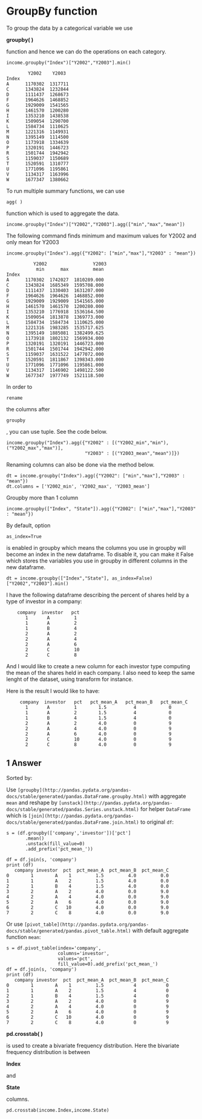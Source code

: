 # GroupBy function

To group the data by a categorical variable we use

**groupby( )**

function and hence we can do the operations on each category.

```
income.groupby("Index")["Y2002","Y2003"].min()

```

```
        Y2002    Y2003
Index
A      1170302  1317711
C      1343824  1232844
D      1111437  1268673
F      1964626  1468852
G      1929009  1541565
H      1461570  1200280
I      1353210  1438538
K      1509054  1290700
L      1584734  1110625
M      1221316  1149931
N      1395149  1114500
O      1173918  1334639
P      1320191  1446723
R      1501744  1942942
S      1159037  1150689
T      1520591  1310777
U      1771096  1195861
V      1134317  1163996
W      1677347  1380662

```

To run multiple summary functions, we can use

```
agg( )
```

function which is used to aggregate the data.

```
income.groupby("Index")["Y2002","Y2003"].agg(["min","max","mean"])

```

The following command finds minimum and maximum values for Y2002 and only mean for Y2003

```
income.groupby("Index").agg({"Y2002": ["min","max"],"Y2003" : "mean"})
```

```
          Y2002                 Y2003
           min      max         mean
Index
A      1170302  1742027  1810289.000
C      1343824  1685349  1595708.000
D      1111437  1330403  1631207.000
F      1964626  1964626  1468852.000
G      1929009  1929009  1541565.000
H      1461570  1461570  1200280.000
I      1353210  1776918  1536164.500
K      1509054  1813878  1369773.000
L      1584734  1584734  1110625.000
M      1221316  1983285  1535717.625
N      1395149  1885081  1382499.625
O      1173918  1802132  1569934.000
P      1320191  1320191  1446723.000
R      1501744  1501744  1942942.000
S      1159037  1631522  1477072.000
T      1520591  1811867  1398343.000
U      1771096  1771096  1195861.000
V      1134317  1146902  1498122.500
W      1677347  1977749  1521118.500

```

In order to

```
rename
```

the columns after

```
groupby
```

, you can use tuple. See the code below.

```
income.groupby("Index").agg({"Y2002" : [("Y2002_min","min"),("Y2002_max","max")],
                             "Y2003" : [("Y2003_mean","mean")]})

```

Renaming columns can also be done via the method below.

```
dt = income.groupby("Index").agg({"Y2002": ["min","max"],"Y2003" : "mean"})
dt.columns = ['Y2002_min', 'Y2002_max', 'Y2003_mean']

```

Groupby more than 1 column

```
income.groupby(["Index", "State"]).agg({"Y2002": ["min","max"],"Y2003" : "mean"})

```

By default, option

```
as_index=True
```

is enabled in groupby which means the columns you use in groupby will become an index in the 
new dataframe. To disable it, you can make it False which stores the variables you use in groupby in different columns in the new dataframe.

```
dt = income.groupby(["Index","State"], as_index=False)["Y2002","Y2003"].min()
```

I have the following dataframe describing the percent of shares held by a type of investor in a company:

```
    company  investor   pct
       1       A         1
       1       A         2
       1       B         4
       2       A         2
       2       A         4
       2       A         6
       2       C         10
       2       C         8

```

And I would like to create a new column for each investor type computing the mean of the shares held in each company. I also need to keep the same lenght of the dataset, using transform for instance.

Here is the result I would like to have:

```
     company  investor   pct   pct_mean_A   pct_mean_B   pct_mean_C
       1       A         1        1.5          4            0
       1       A         2        1.5          4            0
       1       B         4        1.5          4            0
       2       A         2        4.0          0            9
       2       A         4        4.0          0            9
       2       A         6        4.0          0            9
       2       C         10       4.0          0            9
       2       C         8        4.0          0            9

```

## 1 Answer

Sorted by:

Use `[groupby](http://pandas.pydata.org/pandas-docs/stable/generated/pandas.DataFrame.groupby.html)` with aggregate `mean` and reshape by `[unstack](http://pandas.pydata.org/pandas-docs/stable/generated/pandas.Series.unstack.html)` for helper `DataFrame` which is `[join](http://pandas.pydata.org/pandas-docs/stable/generated/pandas.DataFrame.join.html)` to original `df`:

```
s = (df.groupby(['company','investor'])['pct']
       .mean()
       .unstack(fill_value=0)
       .add_prefix('pct_mean_'))

df = df.join(s, 'company')
print (df)
   company investor  pct  pct_mean_A  pct_mean_B  pct_mean_C
0        1        A    1         1.5         4.0         0.0
1        1        A    2         1.5         4.0         0.0
2        1        B    4         1.5         4.0         0.0
3        2        A    2         4.0         0.0         9.0
4        2        A    4         4.0         0.0         9.0
5        2        A    6         4.0         0.0         9.0
6        2        C   10         4.0         0.0         9.0
7        2        C    8         4.0         0.0         9.0

```

Or use `[pivot_table](http://pandas.pydata.org/pandas-docs/stable/generated/pandas.pivot_table.html)` with default aggregate function `mean`:

```
s = df.pivot_table(index='company',
                   columns='investor',
                   values='pct',
                   fill_value=0).add_prefix('pct_mean_')
df = df.join(s, 'company')
print (df)
   company investor  pct  pct_mean_A  pct_mean_B  pct_mean_C
0        1        A    1         1.5           4           0
1        1        A    2         1.5           4           0
2        1        B    4         1.5           4           0
3        2        A    2         4.0           0           9
4        2        A    4         4.0           0           9
5        2        A    6         4.0           0           9
6        2        C   10         4.0           0           9
7        2        C    8         4.0           0           9

```

**pd.crosstab( )**

is used to create a bivariate frequency distribution. Here the bivariate frequency distribution is between

**Index**

and

**State**

columns.

```
pd.crosstab(income.Index,income.State)
```